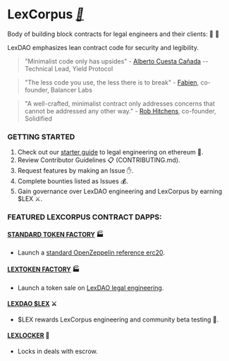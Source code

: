 # LexCorpus *[📕](https://medium.com/lexdaoism/enter-lexdao-corpus-contracts-df01d8518019)*
Body of building block contracts for legal engineers and their clients: 🤖 📜

LexDAO emphasizes lean contract code for security and legibility. 
> "Minimalist code only has upsides" - [Alberto Cuesta Cañada](https://twitter.com/acuestacanada/status/1354839730270183430?s=20) -- Technical Lead, Yield Protocol

> "The less code you use, the less there is to break" - [Fabien](https://github.com/bonustrack), co-founder, Balancer Labs 

> "A well-crafted, minimalist contract only addresses concerns that cannot be addressed any other way." - [Rob Hitchens](https://blog.b9lab.com/the-joy-of-minimalism-in-smart-contract-design-2303010c8b09), co-founder, Solidified

### GETTING STARTED

1. Check out our [starter guide]() to legal engineering on ethereum 🔧. 
2. Review Contributor Guidelines 📋 (CONTRIBUTING.md).
3. Request features by making an Issue ✋.
4. Complete bounties listed as Issues 💰.
5. Gain governance over LexDAO engineering and LexCorpus by earning $LEX ⚔️.

### FEATURED LEXCORPUS CONTRACT DAPPS:
#### [STANDARD TOKEN FACTORY](https://lexdao.github.io/OZToken/) 🏭
 * Launch a [standard OpenZeppelin reference erc20](https://github.com/OpenZeppelin/openzeppelin-contracts/blob/master/contracts/presets/ERC20PresetMinterPauser.sol).
#### [LEXTOKEN FACTORY](https://lexdao.github.io/LexTokenize/) 🏭
 * Launch a token sale on [LexDAO legal engineering](https://lexdao.substack.com/p/launch-on-lextoken).
#### [LEXDAO $LEX](https://lexdao.github.io/LEX/) ⚔️
 * $LEX rewards LexCorpus engineering and community beta testing 💸.
#### [LEXLOCKER](https://lexdao.github.io/LXL/) 🔐
 * Locks in deals with escrow.
